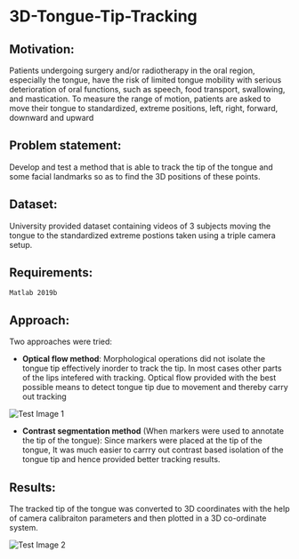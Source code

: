# 3D-Tongue-Tip-Tracking

## Motivation: 
Patients undergoing surgery and/or radiotherapy in the oral region, especially the tongue, have the
risk of limited tongue mobility with serious deterioration of oral functions, such as speech, food transport,
swallowing, and mastication. To measure the range of motion, patients are asked to move their tongue to
standardized, extreme positions, left, right, forward, downward and upward

## Problem statement: 
Develop and test a method that is able to track the tip of the tongue and some facial landmarks
so as to find the 3D positions of these points.

## Dataset: 
University provided dataset containing videos of 3 subjects moving the tongue to the standardized extreme postions taken using a triple camera setup. 

## Requirements:
`Matlab 2019b`

## Approach:
Two approaches were tried:

- **Optical flow method**: Morphological operations did not isolate the tongue tip effectively inorder to track the tip. In most cases other parts of the lips intefered with tracking. Optical flow provided with the best possible means to detect tongue tip due to movement and thereby carry out tracking

![Test Image 1](https://user-images.githubusercontent.com/64839751/92323194-fe165c80-f036-11ea-8bfc-fbf900de2dc9.png)
  
- **Contrast segmentation method** (When markers were used to annotate the tip of the tongue): Since markers were placed at the tip of the tongue, It was much easier to carrry out contrast based isolation of  the tongue tip and hence provided better tracking results.

## Results:
The tracked tip of the tongue was converted to 3D coordinates with the help of camera calibraiton parameters and then plotted in a 3D co-ordinate system.

![Test Image 2](https://user-images.githubusercontent.com/64839751/92323334-26eb2180-f038-11ea-9174-3a2e0fb34388.png)
 

